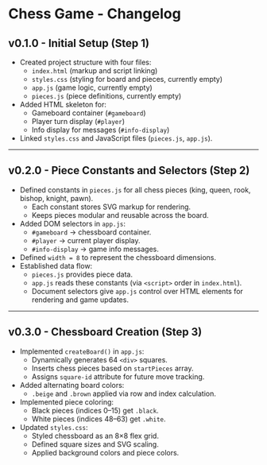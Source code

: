 # Chess Game - Changelog

## v0.1.0 - Initial Setup (Step 1)
- Created project structure with four files: 
  - `index.html` (markup and script linking)
  - `styles.css` (styling for board and pieces, currently empty)
  - `app.js` (game logic, currently empty)
  - `pieces.js` (piece definitions, currently empty)
- Added HTML skeleton for:
  - Gameboard container (`#gameboard`)
  - Player turn display (`#player`)
  - Info display for messages (`#info-display`)
- Linked `styles.css` and JavaScript files (`pieces.js`, `app.js`).

---

## v0.2.0 - Piece Constants and Selectors (Step 2)
- Defined constants in `pieces.js` for all chess pieces (king, queen, rook, bishop, knight, pawn).
  - Each constant stores SVG markup for rendering.
  - Keeps pieces modular and reusable across the board.
- Added DOM selectors in `app.js`:
  - `#gameboard` → chessboard container.
  - `#player` → current player display.
  - `#info-display` → game info messages.
- Defined `width = 8` to represent the chessboard dimensions.
- Established data flow:  
  - `pieces.js` provides piece data.  
  - `app.js` reads these constants (via `<script>` order in `index.html`).  
  - Document selectors give `app.js` control over HTML elements for rendering and game updates.

---

## v0.3.0 - Chessboard Creation (Step 3)
- Implemented `createBoard()` in `app.js`:
  - Dynamically generates 64 `<div>` squares.
  - Inserts chess pieces based on `startPieces` array.
  - Assigns `square-id` attribute for future move tracking.
- Added alternating board colors:
  - `.beige` and `.brown` applied via row and index calculation.
- Implemented piece coloring:
  - Black pieces (indices 0–15) get `.black`.
  - White pieces (indices 48–63) get `.white`.
- Updated `styles.css`:
  - Styled chessboard as an 8×8 flex grid.
  - Defined square sizes and SVG scaling.
  - Applied background colors and piece colors.
  